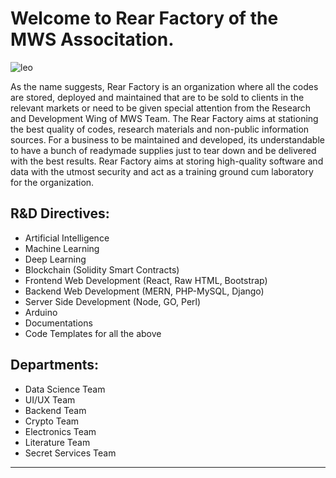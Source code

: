 # Welcome to Rear Factory of the MWS Associtation.

![leo](https://github.com/RearFactory/.github/assets/64016811/cf4eb0e9-8b22-44e3-a1f6-251de8746be0)


As the name suggests, Rear Factory is an organization where all the codes are stored, deployed and maintained that are to be sold to clients in the relevant markets or need to be given special attention from the Research and Development Wing of MWS Team. The Rear Factory aims at stationing the best quality of codes, research materials and non-public information sources. For a business to be maintained and developed, its understandable to have a bunch of readymade supplies just to tear down and be delivered with the best results. Rear Factory aims at storing high-quality software and data with the utmost security and act as a training ground cum laboratory for the organization. 

## R&D Directives:
- Artificial Intelligence
- Machine Learning
- Deep Learning
- Blockchain (Solidity Smart Contracts)
- Frontend Web Development (React, Raw HTML, Bootstrap)
- Backend Web Development (MERN, PHP-MySQL, Django)
- Server Side Development (Node, GO, Perl)
- Arduino
- Documentations
- Code Templates for all the above


## Departments:
- Data Science Team
- UI/UX Team
- Backend Team
- Crypto Team
- Electronics Team
- Literature Team
- Secret Services Team

<hr>



